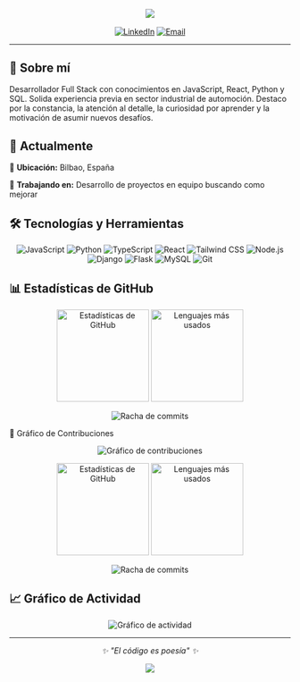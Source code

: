 

<p align="center">
  <img src="https://media.licdn.com/dms/image/v2/D4D16AQGU5vdIunbk1w/profile-displaybackgroundimage-shrink_350_1400/B4DZoLKPXaGsAY-/0/1761123825530?e=1762992000&v=beta&t=ADB1pnemU16Vkj21b4IK1s_6amVcm5lGs2UTpFJ0HSU" />
</p>

<p align="center">
  <a href="https://linkedin.com/in/https://www.linkedin.com/in/sergio-san-pedro-alvarez/" target="_blank"><img align="center" src="https://img.shields.io/badge/LinkedIn-0077B5?style=for-the-badge&logo=linkedin&logoColor=white" alt="LinkedIn" /></a>
  <a href="mailto:sergiosanpedro90@gmail.com"><img align="center" src="https://img.shields.io/badge/Email-D14836?style=for-the-badge&logo=gmail&logoColor=white" alt="Email" /></a>
</p>

---

## 🚀 Sobre mí

Desarrollador Full Stack con conocimientos en JavaScript, React, Python y SQL. Solida experiencia previa en sector industrial de automoción. Destaco por la constancia, la atención al detalle, la curiosidad por aprender y la motivación de asumir nuevos desafíos.

## 💼 Actualmente

📍 **Ubicación:** Bilbao, España

🔭 **Trabajando en:** Desarrollo de proyectos en equipo buscando como mejorar 

## 🛠️ Tecnologías y Herramientas

<p align="center">
  <img src="https://img.shields.io/badge/-JavaScript-05122A?style=flat&logo=javascript" alt="JavaScript"/>
  <img src="https://img.shields.io/badge/-Python-05122A?style=flat&logo=python" alt="Python"/>
  <img src="https://img.shields.io/badge/-TypeScript-05122A?style=flat&logo=typescript" alt="TypeScript"/>
  <img src="https://img.shields.io/badge/-React-05122A?style=flat&logo=react" alt="React"/>
  <img src="https://img.shields.io/badge/-Tailwind CSS-05122A?style=flat&logo=tailwindcss" alt="Tailwind CSS"/>
  <img src="https://img.shields.io/badge/-Node.js-05122A?style=flat&logo=nodedotjs" alt="Node.js"/>
  <img src="https://img.shields.io/badge/-Django-05122A?style=flat&logo=django" alt="Django"/>
  <img src="https://img.shields.io/badge/-Flask-05122A?style=flat&logo=flask" alt="Flask"/>
  <img src="https://img.shields.io/badge/-MySQL-05122A?style=flat&logo=mysql" alt="MySQL"/>
  <img src="https://img.shields.io/badge/-Git-05122A?style=flat&logo=git" alt="Git"/>
</p>

## 📊 Estadísticas de GitHub

<p align="center">
  <img src="https://github-readme-stats.vercel.app/api?username=sergiosanpedro90&show_icons=true&theme=dark&hide_border=true&count_private=true" alt="Estadísticas de GitHub" height="165"/>
  <img src="https://github-readme-stats.vercel.app/api/top-langs/?username=sergiosanpedro90&layout=compact&theme=dark&hide_border=true" alt="Lenguajes más usados" height="165"/>
</p>

<p align="center">
  <img src="https://github-readme-streak-stats.herokuapp.com/?user=sergiosanpedro90&theme=dark&hide_border=true" alt="Racha de commits"/>
</p>

📅 Gráfico de Contribuciones
<p align="center">
  <img src="https://ghchart.rshah.org/sergiosanpedro90" alt="Gráfico de contribuciones"/>
</p>
<p align="center">
  <img src="https://github-readme-stats.vercel.app/api?username=sergiosanpedro90&show_icons=true&theme=dark&hide_border=true&count_private=true" alt="Estadísticas de GitHub" height="165"/>
  <img src="https://github-readme-stats.vercel.app/api/top-langs/?username=sergiosanpedro90&layout=compact&theme=dark&hide_border=true" alt="Lenguajes más usados" height="165"/>
</p>
<p align="center">
  <img src="https://github-readme-streak-stats.herokuapp.com/?user=sergiosanpedro90&theme=dark&hide_border=true" alt="Racha de commits"/>
</p>

## 📈 Gráfico de Actividad

<p align="center">
  <img src="https://github-readme-activity-graph.vercel.app/graph?username=sergiosanpedro90&theme=dark&hide_border=true" alt="Gráfico de actividad"/>
</p>

---

<p align="center">
  <i>✨ "El código es poesía" ✨</i>
</p>

<p align="center">
  <img src="https://capsule-render.vercel.app/api?type=waving&color=gradient&height=100&section=footer"/>
</p>
